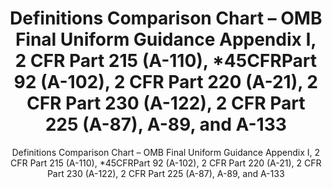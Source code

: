 ---
layout: resources-landing
title: "Definitions Comparison Chart &ndash; OMB Final Uniform Guidance Appendix I, 2 CFR Part 215 (A-110), *45CFRPart 92 (A-102), 2 CFR Part 220 (A-21), 2 CFR Part 230 (A-122), 2 CFR Part 225 (A-87), A-89, and A-133"
subtitle: "Definitions Comparison Chart &ndash; OMB Final Uniform Guidance Appendix I, 2 CFR Part 215 (A-110), *45CFRPart 92 (A-102), 2 CFR Part 220 (A-21), 2 CFR Part 230 (A-122), 2 CFR Part 225 (A-87), A-89, and A-133"
external_link: https://obamawhitehouse.archives.gov/sites/default/files/omb/fedreg/2013/uniform-guidance-definitions-text-comparison.pdf
filters: federal-financial-assistance uniform-guidance-2-cfr-200 guidance omb 2013
---